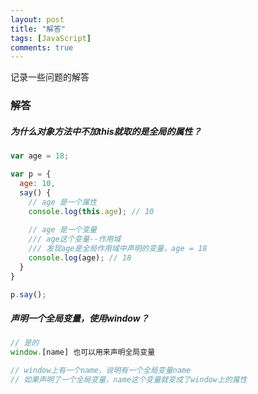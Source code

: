 ```yaml
---
layout: post
title: "解答"
tags: [JavaScript]
comments: true
---
```


记录一些问题的解答

[^1]: https://www.jianshu.com/u/f6c54f846755

### 解答

##### 为什么对象方法中不加this就取的是全局的属性？

```javascript
var age = 18;

var p = {
  age: 10,
  say() {
  	// age 是一个属性
    console.log(this.age); // 10
    
    // age 是一个变量
    /// age这个变量--作用域
    /// 发现age是全局作用域中声明的变量，age = 18
    console.log(age); // 18
  }
}

p.say();
```



##### 声明一个全局变量，使用window？

```javascript
// 是的
window.[name] 也可以用来声明全局变量

// window上有一个name，说明有一个全局变量name
// 如果声明了一个全局变量，name这个变量就变成了window上的属性
```

